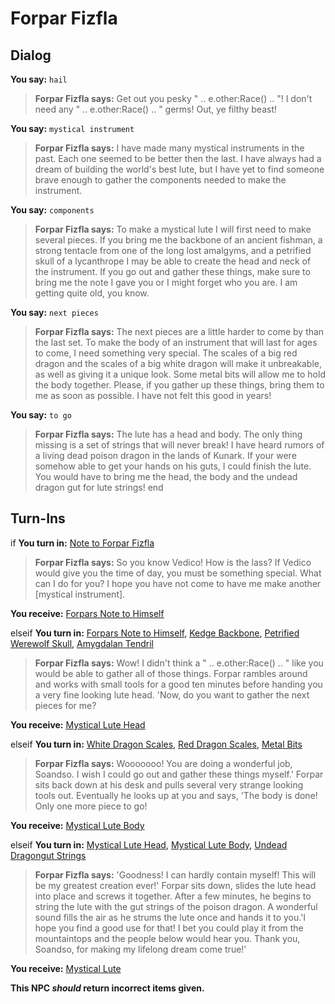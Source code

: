 # Forpar Fizfla








## Dialog

**You say:** `hail`



>**Forpar Fizfla says:** Get out you pesky " .. e.other:Race() .. "! I don't need any " .. e.other:Race() .. " germs! Out, ye filthy beast!

**You say:** `mystical instrument`



>**Forpar Fizfla says:** I have made many mystical instruments in the past. Each one seemed to be better then the last. I have always had a dream of building the world's best lute, but I have yet to find someone brave enough to gather the components needed to make the instrument.

**You say:** `components`



>**Forpar Fizfla says:** To make a mystical lute I will first need to make several pieces. If you bring me the backbone of an ancient fishman, a strong tentacle from one of the long lost amalgyms, and a petrified skull of a lycanthrope I may be able to create the head and neck of the instrument. If you go out and gather these things, make sure to bring me the note I gave you or I might forget who you are. I am getting quite old, you know.

**You say:** `next pieces`



>**Forpar Fizfla says:** The next pieces are a little harder to come by than the last set. To make the body of an instrument that will last for ages to come, I need something very special. The scales of a big red dragon and the scales of a big white dragon will make it unbreakable, as well as giving it a unique look. Some metal bits will allow me to hold the body together. Please, if you gather up these things, bring them to me as soon as possible. I have not felt this good in years!

**You say:** `to go`



>**Forpar Fizfla says:** The lute has a head and body. The only thing missing is a set of strings that will never break! I have heard rumors of a living dead poison dragon in the lands of Kunark. If your were somehow able to get your hands on his guts, I could finish the lute. You would have to bring me the head, the body and the undead dragon gut for lute strings!
end

## Turn-Ins



if **You turn in:** [Note to Forpar Fizfla](/item/20378)


>**Forpar Fizfla says:** So you know Vedico! How is the lass? If Vedico would give you the time of day, you must be something special. What can I do for you? I hope you have not come to have me make another [mystical instrument].


 **You receive:**  [Forpars Note to Himself](/item/20380) 

elseif **You turn in:** [Forpars Note to Himself](/item/20380), [Kedge Backbone](/item/20524), [Petrified Werewolf Skull](/item/20525), [Amygdalan Tendril](/item/5520)


>**Forpar Fizfla says:** Wow! I didn't think a " .. e.other:Race() .. " like you would be able to gather all of those things. Forpar rambles around and works with small tools for a good ten minutes before handing you a very fine looking lute head. 'Now, do you want to gather the next pieces for me?


 **You receive:**  [Mystical Lute Head](/item/20535) 

elseif **You turn in:** [White Dragon Scales](/item/11602), [Red Dragon Scales](/item/11622), [Metal Bits](/item/16905)


>**Forpar Fizfla says:** Wooooooo! You are doing a wonderful job, Soandso. I wish I could go out and gather these things myself.' Forpar sits back down at his desk and pulls several very strange looking tools out. Eventually he looks up at you and says, 'The body is done! Only one more piece to go!


 **You receive:**  [Mystical Lute Body](/item/20536) 

elseif **You turn in:** [Mystical Lute Head](/item/20535), [Mystical Lute Body](/item/20536), [Undead Dragongut Strings](/item/20526)


>**Forpar Fizfla says:**  'Goodness! I can hardly contain myself! This will be my greatest creation ever!' Forpar sits down, slides the lute head into place and screws it together. After a few minutes, he begins to string the lute with the gut strings of the poison dragon. A wonderful sound fills the air as he strums the lute once and hands it to you.'I hope you find a good use for that! I bet you could play it from the mountaintops and the people below would hear you. Thank you, Soandso, for making my lifelong dream come true!'


 **You receive:**  [Mystical Lute](/item/20538) 

**This NPC *should* return incorrect items given.**







